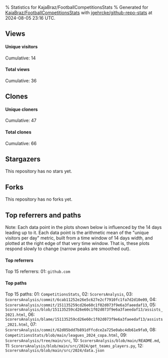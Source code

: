 % Statistics for KajaBraz/FootballCompetitionsStats
% Generated for [KajaBraz/FootballCompetitionsStats](https://github.com/KajaBraz/FootballCompetitionsStats) with [jgehrcke/github-repo-stats](https://github.com/jgehrcke/github-repo-stats) at 2024-08-05 23:16 UTC.


## Views

#### Unique visitors
<div id="chart_views_unique" class="full-width-chart"></div>

Cumulative: 14

#### Total views
<div id="chart_views_total" class="full-width-chart"></div>

Cumulative: 36

<div class="pagebreak-for-print"> </div>

## Clones

#### Unique cloners
<div id="chart_clones_unique" class="full-width-chart"></div>

Cumulative: 47

#### Total clones
<div id="chart_clones_total" class="full-width-chart"></div>

Cumulative: 66



<div class="pagebreak-for-print"> </div>



## Stargazers

This repository has no stars yet.



## Forks

This repository has no forks yet.



<div class="pagebreak-for-print"> </div>



## Top referrers and paths


Note: Each data point in the plots shown below is influenced by the 14 days
leading up to it. Each data point is the arithmetic mean of the "unique
visitors per day" metric, built from a time window of 14 days width, and
plotted at the right edge of that very time window. That is, these plots
respond slowly to change (narrow peaks are smoothed out).




#### Top referrers


<div id="chart_referrers_top_n_alltime" class="full-width-chart"></div>

Top 15 referrers: 01: `github.com`





#### Top paths


<div id="chart_paths_top_n_alltime" class="full-width-chart"></div>

Top 15 paths: 01: `CompetitionsStats`, 02: `ScorersAnalysis`, 03: `ScorersAnalysis/commit/6cab11252e26e5c627e2cf7910fc1fa7d2d10e09`, 04: `ScorersAnalysis/commit/151135259cd26e60c1f02d073f9e6a3faeedaf13`, 05: `ScorersAnalysis/blob/151135259cd26e60c1f02d073f9e6a3faeedaf13/assists_2021.html`, 06: `ScorersAnalysis/blame/151135259cd26e60c1f02d073f9e6a3faeedaf13/assists_2021.html`, 07: `ScorersAnalysis/commit/62d05bdd7b891dffcdce2a725e0abc4db61e9fa9`, 08: `CompetitionsStats/blob/main/leagues_2024_copa.html`, 09: `ScorersAnalysis/tree/main/src`, 10: `ScorersAnalysis/blob/main/README.md`, 11: `ScorersAnalysis/blob/main/src/2024/get_teams_players.py`, 12: `ScorersAnalysis/blob/main/src/2024/data.json`


<script type="text/javascript">
    vegaEmbed('#chart_views_unique', {"$schema": "https://vega.github.io/schema/vega-lite/v4.17.0.json", "config": {"arc": {"fill": "#1b1e23"}, "area": {"fill": "#1b1e23"}, "axisBottom": {"domainColor": "#a9b4c4", "gridColor": "#a9b4c4", "labelColor": "#1b1e23", "labelFont": "relative-mono-11-pitch-pro, Menlo, monospace", "tickColor": "#a9b4c4", "titleColor": "#1b1e23", "titleFont": "relative-mono-11-pitch-pro, Menlo, monospace"}, "axisLeft": {"domainColor": "#a9b4c4", "gridColor": "#a9b4c4", "labelColor": "#1b1e23", "labelFont": "relative-mono-11-pitch-pro, Menlo, monospace", "tickColor": "#a9b4c4", "titleColor": "#1b1e23", "titleFont": "relative-mono-11-pitch-pro, Menlo, monospace"}, "axisX": {"grid": false}, "axisY": {"grid": false, "labelBound": true}, "background": "#FFFFFF", "group": {"fill": "#FFFFFF"}, "header": {"fontWeight": 400, "labelFont": "relative-mono-11-pitch-pro, Menlo, monospace", "titleFont": "relative-mono-11-pitch-pro, Menlo, monospace"}, "legend": {"labelFont": "relative-mono-11-pitch-pro, Menlo, monospace", "symbolSize": 200, "symbolType": "circle", "titleFont": "relative-mono-11-pitch-pro, Menlo, monospace"}, "line": {"color": "#1b1e23", "stroke": "#1b1e23"}, "path": {"stroke": "#1b1e23"}, "point": {"color": "#1b1e23", "cursor": "pointer", "filled": true, "size": 20}, "range": {"category": ["#85a2f7", "#ea9755", "#7eb36a", "#f07071", "#bc85d9", "#e587b6", "#a9b4c4", "#d4c05e", "#64b9c4"]}, "style": {"bar": {"fill": "#1b1e23"}, "text": {"font": "relative-mono-11-pitch-pro, Menlo, monospace", "fontWeight": 400}}, "symbol": {"shape": "circle"}, "title": {"anchor": "start", "font": "relative-mono-11-pitch-pro, Menlo, monospace", "fontWeight": 400}, "trail": {"color": "#1b1e23", "stroke": "#1b1e23"}, "view": {"stroke": null}}, "data": {"name": "data-a78437b4cd215579857b608e10e50cf3"}, "datasets": {"data-a78437b4cd215579857b608e10e50cf3": [{"time": "2024-06-26T00:00:00+00:00", "views_total": 1, "views_unique": 1}, {"time": "2024-06-27T00:00:00+00:00", "views_total": 0, "views_unique": 0}, {"time": "2024-06-30T00:00:00+00:00", "views_total": 1, "views_unique": 1}, {"time": "2024-07-01T00:00:00+00:00", "views_total": 0, "views_unique": 0}, {"time": "2024-07-02T00:00:00+00:00", "views_total": 0, "views_unique": 0}, {"time": "2024-07-03T00:00:00+00:00", "views_total": 1, "views_unique": 1}, {"time": "2024-07-04T00:00:00+00:00", "views_total": 22, "views_unique": 2}, {"time": "2024-07-05T00:00:00+00:00", "views_total": 0, "views_unique": 0}, {"time": "2024-07-06T00:00:00+00:00", "views_total": 0, "views_unique": 0}, {"time": "2024-07-07T00:00:00+00:00", "views_total": 3, "views_unique": 2}, {"time": "2024-07-09T00:00:00+00:00", "views_total": 1, "views_unique": 1}, {"time": "2024-07-11T00:00:00+00:00", "views_total": 2, "views_unique": 1}, {"time": "2024-07-12T00:00:00+00:00", "views_total": 0, "views_unique": 0}, {"time": "2024-07-13T00:00:00+00:00", "views_total": 1, "views_unique": 1}, {"time": "2024-07-14T00:00:00+00:00", "views_total": 0, "views_unique": 0}, {"time": "2024-07-16T00:00:00+00:00", "views_total": 0, "views_unique": 0}, {"time": "2024-07-17T00:00:00+00:00", "views_total": 0, "views_unique": 0}, {"time": "2024-07-18T00:00:00+00:00", "views_total": 0, "views_unique": 0}, {"time": "2024-07-20T00:00:00+00:00", "views_total": 0, "views_unique": 0}, {"time": "2024-07-21T00:00:00+00:00", "views_total": 0, "views_unique": 0}, {"time": "2024-07-22T00:00:00+00:00", "views_total": 1, "views_unique": 1}, {"time": "2024-07-25T00:00:00+00:00", "views_total": 0, "views_unique": 0}, {"time": "2024-07-26T00:00:00+00:00", "views_total": 0, "views_unique": 0}, {"time": "2024-07-27T00:00:00+00:00", "views_total": 0, "views_unique": 0}, {"time": "2024-07-29T00:00:00+00:00", "views_total": 1, "views_unique": 1}, {"time": "2024-07-30T00:00:00+00:00", "views_total": 1, "views_unique": 1}, {"time": "2024-08-02T00:00:00+00:00", "views_total": 1, "views_unique": 1}, {"time": "2024-08-04T00:00:00+00:00", "views_total": 0, "views_unique": 0}, {"time": "2024-08-05T00:00:00+00:00", "views_total": 0, "views_unique": 0}]}, "encoding": {"tooltip": [{"field": "views_unique", "format": ".1f", "title": "views (u)", "type": "quantitative"}, {"field": "time", "format": "%B %e, %Y", "title": "date", "type": "temporal"}], "x": {"axis": {"labelAngle": 25}, "field": "time", "scale": {"domain": ["2024-06-26", "2024-08-05"]}, "timeUnit": "yearmonthdate", "title": "date", "type": "temporal"}, "y": {"axis": {}, "field": "views_unique", "scale": {"domain": [0, 2.2], "type": "linear", "zero": true}, "title": "unique views per day", "type": "quantitative"}}, "height": 200, "mark": {"point": true, "type": "line"}, "padding": 10, "width": "container"}, {"actions": false, "renderer": "svg"}).catch(console.error);
vegaEmbed('#chart_views_total', {"$schema": "https://vega.github.io/schema/vega-lite/v4.17.0.json", "config": {"arc": {"fill": "#1b1e23"}, "area": {"fill": "#1b1e23"}, "axisBottom": {"domainColor": "#a9b4c4", "gridColor": "#a9b4c4", "labelColor": "#1b1e23", "labelFont": "relative-mono-11-pitch-pro, Menlo, monospace", "tickColor": "#a9b4c4", "titleColor": "#1b1e23", "titleFont": "relative-mono-11-pitch-pro, Menlo, monospace"}, "axisLeft": {"domainColor": "#a9b4c4", "gridColor": "#a9b4c4", "labelColor": "#1b1e23", "labelFont": "relative-mono-11-pitch-pro, Menlo, monospace", "tickColor": "#a9b4c4", "titleColor": "#1b1e23", "titleFont": "relative-mono-11-pitch-pro, Menlo, monospace"}, "axisX": {"grid": false}, "axisY": {"grid": false, "labelBound": true}, "background": "#FFFFFF", "group": {"fill": "#FFFFFF"}, "header": {"fontWeight": 400, "labelFont": "relative-mono-11-pitch-pro, Menlo, monospace", "titleFont": "relative-mono-11-pitch-pro, Menlo, monospace"}, "legend": {"labelFont": "relative-mono-11-pitch-pro, Menlo, monospace", "symbolSize": 200, "symbolType": "circle", "titleFont": "relative-mono-11-pitch-pro, Menlo, monospace"}, "line": {"color": "#1b1e23", "stroke": "#1b1e23"}, "path": {"stroke": "#1b1e23"}, "point": {"color": "#1b1e23", "cursor": "pointer", "filled": true, "size": 20}, "range": {"category": ["#85a2f7", "#ea9755", "#7eb36a", "#f07071", "#bc85d9", "#e587b6", "#a9b4c4", "#d4c05e", "#64b9c4"]}, "style": {"bar": {"fill": "#1b1e23"}, "text": {"font": "relative-mono-11-pitch-pro, Menlo, monospace", "fontWeight": 400}}, "symbol": {"shape": "circle"}, "title": {"anchor": "start", "font": "relative-mono-11-pitch-pro, Menlo, monospace", "fontWeight": 400}, "trail": {"color": "#1b1e23", "stroke": "#1b1e23"}, "view": {"stroke": null}}, "data": {"name": "data-a78437b4cd215579857b608e10e50cf3"}, "datasets": {"data-a78437b4cd215579857b608e10e50cf3": [{"time": "2024-06-26T00:00:00+00:00", "views_total": 1, "views_unique": 1}, {"time": "2024-06-27T00:00:00+00:00", "views_total": 0, "views_unique": 0}, {"time": "2024-06-30T00:00:00+00:00", "views_total": 1, "views_unique": 1}, {"time": "2024-07-01T00:00:00+00:00", "views_total": 0, "views_unique": 0}, {"time": "2024-07-02T00:00:00+00:00", "views_total": 0, "views_unique": 0}, {"time": "2024-07-03T00:00:00+00:00", "views_total": 1, "views_unique": 1}, {"time": "2024-07-04T00:00:00+00:00", "views_total": 22, "views_unique": 2}, {"time": "2024-07-05T00:00:00+00:00", "views_total": 0, "views_unique": 0}, {"time": "2024-07-06T00:00:00+00:00", "views_total": 0, "views_unique": 0}, {"time": "2024-07-07T00:00:00+00:00", "views_total": 3, "views_unique": 2}, {"time": "2024-07-09T00:00:00+00:00", "views_total": 1, "views_unique": 1}, {"time": "2024-07-11T00:00:00+00:00", "views_total": 2, "views_unique": 1}, {"time": "2024-07-12T00:00:00+00:00", "views_total": 0, "views_unique": 0}, {"time": "2024-07-13T00:00:00+00:00", "views_total": 1, "views_unique": 1}, {"time": "2024-07-14T00:00:00+00:00", "views_total": 0, "views_unique": 0}, {"time": "2024-07-16T00:00:00+00:00", "views_total": 0, "views_unique": 0}, {"time": "2024-07-17T00:00:00+00:00", "views_total": 0, "views_unique": 0}, {"time": "2024-07-18T00:00:00+00:00", "views_total": 0, "views_unique": 0}, {"time": "2024-07-20T00:00:00+00:00", "views_total": 0, "views_unique": 0}, {"time": "2024-07-21T00:00:00+00:00", "views_total": 0, "views_unique": 0}, {"time": "2024-07-22T00:00:00+00:00", "views_total": 1, "views_unique": 1}, {"time": "2024-07-25T00:00:00+00:00", "views_total": 0, "views_unique": 0}, {"time": "2024-07-26T00:00:00+00:00", "views_total": 0, "views_unique": 0}, {"time": "2024-07-27T00:00:00+00:00", "views_total": 0, "views_unique": 0}, {"time": "2024-07-29T00:00:00+00:00", "views_total": 1, "views_unique": 1}, {"time": "2024-07-30T00:00:00+00:00", "views_total": 1, "views_unique": 1}, {"time": "2024-08-02T00:00:00+00:00", "views_total": 1, "views_unique": 1}, {"time": "2024-08-04T00:00:00+00:00", "views_total": 0, "views_unique": 0}, {"time": "2024-08-05T00:00:00+00:00", "views_total": 0, "views_unique": 0}]}, "encoding": {"tooltip": [{"field": "views_total", "format": ".1f", "title": "views (t)", "type": "quantitative"}, {"field": "time", "format": "%B %e, %Y", "title": "date", "type": "temporal"}], "x": {"axis": {"labelAngle": 25}, "field": "time", "scale": {"domain": ["2024-06-26", "2024-08-05"]}, "timeUnit": "yearmonthdate", "title": "date", "type": "temporal"}, "y": {"axis": {}, "field": "views_total", "scale": {"domain": [0, 24.200000000000003], "type": "linear", "zero": true}, "title": "total views per day", "type": "quantitative"}}, "height": 200, "mark": {"point": true, "type": "line"}, "padding": 10, "width": "container"}, {"actions": false, "renderer": "svg"}).catch(console.error);
vegaEmbed('#chart_clones_unique', {"$schema": "https://vega.github.io/schema/vega-lite/v4.17.0.json", "config": {"arc": {"fill": "#1b1e23"}, "area": {"fill": "#1b1e23"}, "axisBottom": {"domainColor": "#a9b4c4", "gridColor": "#a9b4c4", "labelColor": "#1b1e23", "labelFont": "relative-mono-11-pitch-pro, Menlo, monospace", "tickColor": "#a9b4c4", "titleColor": "#1b1e23", "titleFont": "relative-mono-11-pitch-pro, Menlo, monospace"}, "axisLeft": {"domainColor": "#a9b4c4", "gridColor": "#a9b4c4", "labelColor": "#1b1e23", "labelFont": "relative-mono-11-pitch-pro, Menlo, monospace", "tickColor": "#a9b4c4", "titleColor": "#1b1e23", "titleFont": "relative-mono-11-pitch-pro, Menlo, monospace"}, "axisX": {"grid": false}, "axisY": {"grid": false, "labelBound": true}, "background": "#FFFFFF", "group": {"fill": "#FFFFFF"}, "header": {"fontWeight": 400, "labelFont": "relative-mono-11-pitch-pro, Menlo, monospace", "titleFont": "relative-mono-11-pitch-pro, Menlo, monospace"}, "legend": {"labelFont": "relative-mono-11-pitch-pro, Menlo, monospace", "symbolSize": 200, "symbolType": "circle", "titleFont": "relative-mono-11-pitch-pro, Menlo, monospace"}, "line": {"color": "#1b1e23", "stroke": "#1b1e23"}, "path": {"stroke": "#1b1e23"}, "point": {"color": "#1b1e23", "cursor": "pointer", "filled": true, "size": 20}, "range": {"category": ["#85a2f7", "#ea9755", "#7eb36a", "#f07071", "#bc85d9", "#e587b6", "#a9b4c4", "#d4c05e", "#64b9c4"]}, "style": {"bar": {"fill": "#1b1e23"}, "text": {"font": "relative-mono-11-pitch-pro, Menlo, monospace", "fontWeight": 400}}, "symbol": {"shape": "circle"}, "title": {"anchor": "start", "font": "relative-mono-11-pitch-pro, Menlo, monospace", "fontWeight": 400}, "trail": {"color": "#1b1e23", "stroke": "#1b1e23"}, "view": {"stroke": null}}, "data": {"name": "data-987013ade237a781a524000139faba0b"}, "datasets": {"data-987013ade237a781a524000139faba0b": [{"clones_total": 1, "clones_unique": 1, "time": "2024-06-26T00:00:00+00:00"}, {"clones_total": 2, "clones_unique": 2, "time": "2024-06-27T00:00:00+00:00"}, {"clones_total": 7, "clones_unique": 6, "time": "2024-06-30T00:00:00+00:00"}, {"clones_total": 1, "clones_unique": 1, "time": "2024-07-01T00:00:00+00:00"}, {"clones_total": 6, "clones_unique": 2, "time": "2024-07-02T00:00:00+00:00"}, {"clones_total": 0, "clones_unique": 0, "time": "2024-07-03T00:00:00+00:00"}, {"clones_total": 1, "clones_unique": 1, "time": "2024-07-04T00:00:00+00:00"}, {"clones_total": 2, "clones_unique": 2, "time": "2024-07-05T00:00:00+00:00"}, {"clones_total": 1, "clones_unique": 1, "time": "2024-07-06T00:00:00+00:00"}, {"clones_total": 2, "clones_unique": 2, "time": "2024-07-07T00:00:00+00:00"}, {"clones_total": 3, "clones_unique": 2, "time": "2024-07-09T00:00:00+00:00"}, {"clones_total": 2, "clones_unique": 1, "time": "2024-07-11T00:00:00+00:00"}, {"clones_total": 2, "clones_unique": 1, "time": "2024-07-12T00:00:00+00:00"}, {"clones_total": 0, "clones_unique": 0, "time": "2024-07-13T00:00:00+00:00"}, {"clones_total": 6, "clones_unique": 5, "time": "2024-07-14T00:00:00+00:00"}, {"clones_total": 1, "clones_unique": 1, "time": "2024-07-16T00:00:00+00:00"}, {"clones_total": 5, "clones_unique": 2, "time": "2024-07-17T00:00:00+00:00"}, {"clones_total": 2, "clones_unique": 1, "time": "2024-07-18T00:00:00+00:00"}, {"clones_total": 3, "clones_unique": 2, "time": "2024-07-20T00:00:00+00:00"}, {"clones_total": 2, "clones_unique": 2, "time": "2024-07-21T00:00:00+00:00"}, {"clones_total": 2, "clones_unique": 2, "time": "2024-07-22T00:00:00+00:00"}, {"clones_total": 1, "clones_unique": 1, "time": "2024-07-25T00:00:00+00:00"}, {"clones_total": 3, "clones_unique": 2, "time": "2024-07-26T00:00:00+00:00"}, {"clones_total": 2, "clones_unique": 2, "time": "2024-07-27T00:00:00+00:00"}, {"clones_total": 0, "clones_unique": 0, "time": "2024-07-29T00:00:00+00:00"}, {"clones_total": 3, "clones_unique": 1, "time": "2024-07-30T00:00:00+00:00"}, {"clones_total": 2, "clones_unique": 2, "time": "2024-08-02T00:00:00+00:00"}, {"clones_total": 3, "clones_unique": 1, "time": "2024-08-04T00:00:00+00:00"}, {"clones_total": 1, "clones_unique": 1, "time": "2024-08-05T00:00:00+00:00"}]}, "encoding": {"tooltip": [{"field": "clones_unique", "format": ".1f", "title": "clones (u)", "type": "quantitative"}, {"field": "time", "format": "%B %e, %Y", "title": "date", "type": "temporal"}], "x": {"axis": {"labelAngle": 25}, "field": "time", "scale": {"domain": ["2024-06-26", "2024-08-05"]}, "timeUnit": "yearmonthdate", "title": "date", "type": "temporal"}, "y": {"axis": {}, "field": "clones_unique", "scale": {"domain": [0, 6.6000000000000005], "type": "linear", "zero": true}, "title": "unique clones per day", "type": "quantitative"}}, "height": 200, "mark": {"point": true, "type": "line"}, "padding": 10, "width": "container"}, {"actions": false, "renderer": "svg"}).catch(console.error);
vegaEmbed('#chart_clones_total', {"$schema": "https://vega.github.io/schema/vega-lite/v4.17.0.json", "config": {"arc": {"fill": "#1b1e23"}, "area": {"fill": "#1b1e23"}, "axisBottom": {"domainColor": "#a9b4c4", "gridColor": "#a9b4c4", "labelColor": "#1b1e23", "labelFont": "relative-mono-11-pitch-pro, Menlo, monospace", "tickColor": "#a9b4c4", "titleColor": "#1b1e23", "titleFont": "relative-mono-11-pitch-pro, Menlo, monospace"}, "axisLeft": {"domainColor": "#a9b4c4", "gridColor": "#a9b4c4", "labelColor": "#1b1e23", "labelFont": "relative-mono-11-pitch-pro, Menlo, monospace", "tickColor": "#a9b4c4", "titleColor": "#1b1e23", "titleFont": "relative-mono-11-pitch-pro, Menlo, monospace"}, "axisX": {"grid": false}, "axisY": {"grid": false, "labelBound": true}, "background": "#FFFFFF", "group": {"fill": "#FFFFFF"}, "header": {"fontWeight": 400, "labelFont": "relative-mono-11-pitch-pro, Menlo, monospace", "titleFont": "relative-mono-11-pitch-pro, Menlo, monospace"}, "legend": {"labelFont": "relative-mono-11-pitch-pro, Menlo, monospace", "symbolSize": 200, "symbolType": "circle", "titleFont": "relative-mono-11-pitch-pro, Menlo, monospace"}, "line": {"color": "#1b1e23", "stroke": "#1b1e23"}, "path": {"stroke": "#1b1e23"}, "point": {"color": "#1b1e23", "cursor": "pointer", "filled": true, "size": 20}, "range": {"category": ["#85a2f7", "#ea9755", "#7eb36a", "#f07071", "#bc85d9", "#e587b6", "#a9b4c4", "#d4c05e", "#64b9c4"]}, "style": {"bar": {"fill": "#1b1e23"}, "text": {"font": "relative-mono-11-pitch-pro, Menlo, monospace", "fontWeight": 400}}, "symbol": {"shape": "circle"}, "title": {"anchor": "start", "font": "relative-mono-11-pitch-pro, Menlo, monospace", "fontWeight": 400}, "trail": {"color": "#1b1e23", "stroke": "#1b1e23"}, "view": {"stroke": null}}, "data": {"name": "data-987013ade237a781a524000139faba0b"}, "datasets": {"data-987013ade237a781a524000139faba0b": [{"clones_total": 1, "clones_unique": 1, "time": "2024-06-26T00:00:00+00:00"}, {"clones_total": 2, "clones_unique": 2, "time": "2024-06-27T00:00:00+00:00"}, {"clones_total": 7, "clones_unique": 6, "time": "2024-06-30T00:00:00+00:00"}, {"clones_total": 1, "clones_unique": 1, "time": "2024-07-01T00:00:00+00:00"}, {"clones_total": 6, "clones_unique": 2, "time": "2024-07-02T00:00:00+00:00"}, {"clones_total": 0, "clones_unique": 0, "time": "2024-07-03T00:00:00+00:00"}, {"clones_total": 1, "clones_unique": 1, "time": "2024-07-04T00:00:00+00:00"}, {"clones_total": 2, "clones_unique": 2, "time": "2024-07-05T00:00:00+00:00"}, {"clones_total": 1, "clones_unique": 1, "time": "2024-07-06T00:00:00+00:00"}, {"clones_total": 2, "clones_unique": 2, "time": "2024-07-07T00:00:00+00:00"}, {"clones_total": 3, "clones_unique": 2, "time": "2024-07-09T00:00:00+00:00"}, {"clones_total": 2, "clones_unique": 1, "time": "2024-07-11T00:00:00+00:00"}, {"clones_total": 2, "clones_unique": 1, "time": "2024-07-12T00:00:00+00:00"}, {"clones_total": 0, "clones_unique": 0, "time": "2024-07-13T00:00:00+00:00"}, {"clones_total": 6, "clones_unique": 5, "time": "2024-07-14T00:00:00+00:00"}, {"clones_total": 1, "clones_unique": 1, "time": "2024-07-16T00:00:00+00:00"}, {"clones_total": 5, "clones_unique": 2, "time": "2024-07-17T00:00:00+00:00"}, {"clones_total": 2, "clones_unique": 1, "time": "2024-07-18T00:00:00+00:00"}, {"clones_total": 3, "clones_unique": 2, "time": "2024-07-20T00:00:00+00:00"}, {"clones_total": 2, "clones_unique": 2, "time": "2024-07-21T00:00:00+00:00"}, {"clones_total": 2, "clones_unique": 2, "time": "2024-07-22T00:00:00+00:00"}, {"clones_total": 1, "clones_unique": 1, "time": "2024-07-25T00:00:00+00:00"}, {"clones_total": 3, "clones_unique": 2, "time": "2024-07-26T00:00:00+00:00"}, {"clones_total": 2, "clones_unique": 2, "time": "2024-07-27T00:00:00+00:00"}, {"clones_total": 0, "clones_unique": 0, "time": "2024-07-29T00:00:00+00:00"}, {"clones_total": 3, "clones_unique": 1, "time": "2024-07-30T00:00:00+00:00"}, {"clones_total": 2, "clones_unique": 2, "time": "2024-08-02T00:00:00+00:00"}, {"clones_total": 3, "clones_unique": 1, "time": "2024-08-04T00:00:00+00:00"}, {"clones_total": 1, "clones_unique": 1, "time": "2024-08-05T00:00:00+00:00"}]}, "encoding": {"tooltip": [{"field": "clones_total", "format": ".1f", "title": "clones (t)", "type": "quantitative"}, {"field": "time", "format": "%B %e, %Y", "title": "date", "type": "temporal"}], "x": {"axis": {"labelAngle": 25}, "field": "time", "scale": {"domain": ["2024-06-26", "2024-08-05"]}, "timeUnit": "yearmonthdate", "title": "date", "type": "temporal"}, "y": {"axis": {}, "field": "clones_total", "scale": {"domain": [0, 7.700000000000001], "type": "linear", "zero": true}, "title": "total clones per day", "type": "quantitative"}}, "height": 200, "mark": {"point": true, "type": "line"}, "padding": 10, "width": "container"}, {"actions": false, "renderer": "svg"}).catch(console.error);
vegaEmbed('#chart_referrers_top_n_alltime', {"$schema": "https://vega.github.io/schema/vega-lite/v4.17.0.json", "config": {"arc": {"fill": "#1b1e23"}, "area": {"fill": "#1b1e23"}, "axisBottom": {"domainColor": "#a9b4c4", "gridColor": "#a9b4c4", "labelColor": "#1b1e23", "labelFont": "relative-mono-11-pitch-pro, Menlo, monospace", "tickColor": "#a9b4c4", "titleColor": "#1b1e23", "titleFont": "relative-mono-11-pitch-pro, Menlo, monospace"}, "axisLeft": {"domainColor": "#a9b4c4", "gridColor": "#a9b4c4", "labelColor": "#1b1e23", "labelFont": "relative-mono-11-pitch-pro, Menlo, monospace", "tickColor": "#a9b4c4", "titleColor": "#1b1e23", "titleFont": "relative-mono-11-pitch-pro, Menlo, monospace"}, "axisX": {"grid": false}, "axisY": {"grid": false}, "background": "#FFFFFF", "group": {"fill": "#FFFFFF"}, "header": {"fontWeight": 400, "labelFont": "relative-mono-11-pitch-pro, Menlo, monospace", "titleFont": "relative-mono-11-pitch-pro, Menlo, monospace"}, "legend": {"labelFont": "relative-mono-11-pitch-pro, Menlo, monospace", "symbolSize": 200, "symbolType": "circle", "titleFont": "relative-mono-11-pitch-pro, Menlo, monospace"}, "line": {"color": "#1b1e23", "stroke": "#1b1e23"}, "path": {"stroke": "#1b1e23"}, "point": {"color": "#1b1e23", "cursor": "pointer", "filled": true, "size": 30}, "range": {"category": ["#85a2f7", "#ea9755", "#7eb36a", "#f07071", "#bc85d9", "#e587b6", "#a9b4c4", "#d4c05e", "#64b9c4"]}, "style": {"bar": {"fill": "#1b1e23"}, "text": {"font": "relative-mono-11-pitch-pro, Menlo, monospace", "fontWeight": 400}}, "symbol": {"shape": "circle"}, "title": {"anchor": "start", "font": "relative-mono-11-pitch-pro, Menlo, monospace", "fontWeight": 400}, "trail": {"color": "#1b1e23", "stroke": "#1b1e23"}, "view": {"stroke": null}}, "data": {"name": "data-c78614dc2b7a721324d1a14a1a687b63"}, "datasets": {"data-c78614dc2b7a721324d1a14a1a687b63": [{"referrer": "github.com", "time": "2024-07-07T00:00:00+00:00", "views_unique": 5, "views_unique_norm": 0.35714285714285715}, {"referrer": "github.com", "time": "2024-07-08T00:00:00+00:00", "views_unique": 5, "views_unique_norm": 0.35714285714285715}, {"referrer": "github.com", "time": "2024-07-09T00:00:00+00:00", "views_unique": 5, "views_unique_norm": 0.35714285714285715}, {"referrer": "github.com", "time": "2024-07-10T00:00:00+00:00", "views_unique": 5, "views_unique_norm": 0.35714285714285715}, {"referrer": "github.com", "time": "2024-07-11T00:00:00+00:00", "views_unique": 5, "views_unique_norm": 0.35714285714285715}, {"referrer": "github.com", "time": "2024-07-12T00:00:00+00:00", "views_unique": 6, "views_unique_norm": 0.42857142857142855}, {"referrer": "github.com", "time": "2024-07-13T00:00:00+00:00", "views_unique": 6, "views_unique_norm": 0.42857142857142855}, {"referrer": "github.com", "time": "2024-07-14T00:00:00+00:00", "views_unique": 6, "views_unique_norm": 0.42857142857142855}, {"referrer": "github.com", "time": "2024-07-15T00:00:00+00:00", "views_unique": 6, "views_unique_norm": 0.42857142857142855}, {"referrer": "github.com", "time": "2024-07-16T00:00:00+00:00", "views_unique": 6, "views_unique_norm": 0.42857142857142855}, {"referrer": "github.com", "time": "2024-07-17T00:00:00+00:00", "views_unique": 5, "views_unique_norm": 0.35714285714285715}, {"referrer": "github.com", "time": "2024-07-18T00:00:00+00:00", "views_unique": 3, "views_unique_norm": 0.21428571428571427}, {"referrer": "github.com", "time": "2024-07-19T00:00:00+00:00", "views_unique": 3, "views_unique_norm": 0.21428571428571427}, {"referrer": "github.com", "time": "2024-07-20T00:00:00+00:00", "views_unique": 3, "views_unique_norm": 0.21428571428571427}, {"referrer": "github.com", "time": "2024-07-21T00:00:00+00:00", "views_unique": 3, "views_unique_norm": 0.21428571428571427}, {"referrer": "github.com", "time": "2024-07-22T00:00:00+00:00", "views_unique": 3, "views_unique_norm": 0.21428571428571427}, {"referrer": "github.com", "time": "2024-07-23T00:00:00+00:00", "views_unique": 3, "views_unique_norm": 0.21428571428571427}, {"referrer": "github.com", "time": "2024-07-24T00:00:00+00:00", "views_unique": 3, "views_unique_norm": 0.21428571428571427}, {"referrer": "github.com", "time": "2024-07-25T00:00:00+00:00", "views_unique": 2, "views_unique_norm": 0.14285714285714285}, {"referrer": "github.com", "time": "2024-07-26T00:00:00+00:00", "views_unique": 2, "views_unique_norm": 0.14285714285714285}, {"referrer": "github.com", "time": "2024-07-27T00:00:00+00:00", "views_unique": 1, "views_unique_norm": 0.07142857142857142}, {"referrer": "github.com", "time": "2024-07-28T00:00:00+00:00", "views_unique": 1, "views_unique_norm": 0.07142857142857142}, {"referrer": "github.com", "time": "2024-07-29T00:00:00+00:00", "views_unique": 1, "views_unique_norm": 0.07142857142857142}, {"referrer": "github.com", "time": "2024-07-30T00:00:00+00:00", "views_unique": 1, "views_unique_norm": 0.07142857142857142}, {"referrer": "github.com", "time": "2024-07-31T00:00:00+00:00", "views_unique": 2, "views_unique_norm": 0.14285714285714285}, {"referrer": "github.com", "time": "2024-08-01T00:00:00+00:00", "views_unique": 2, "views_unique_norm": 0.14285714285714285}, {"referrer": "github.com", "time": "2024-08-02T00:00:00+00:00", "views_unique": 2, "views_unique_norm": 0.14285714285714285}, {"referrer": "github.com", "time": "2024-08-03T00:00:00+00:00", "views_unique": 3, "views_unique_norm": 0.21428571428571427}, {"referrer": "github.com", "time": "2024-08-04T00:00:00+00:00", "views_unique": 3, "views_unique_norm": 0.21428571428571427}, {"referrer": "github.com", "time": "2024-08-05T00:00:00+00:00", "views_unique": 2, "views_unique_norm": 0.14285714285714285}]}, "encoding": {"color": {"field": "referrer", "legend": {"direction": "vertical", "orient": "top", "title": "Legend:"}, "sort": {"field": "order"}, "type": "nominal"}, "tooltip": [{"field": "referrer", "type": "nominal"}, {"field": "views_unique_norm", "format": ".2f", "title": "views (14d mean)", "type": "quantitative"}, {"field": "time", "format": "%B %e, %Y", "title": "date", "type": "temporal"}], "x": {"axis": {"labelAngle": 25}, "field": "time", "scale": {"domain": ["2024-06-26", "2024-08-05"]}, "timeUnit": "yearmonthdate", "title": "date", "type": "temporal"}, "y": {"field": "views_unique_norm", "scale": {"domain": [0, 0.4714285714285714], "type": "linear", "zero": true}, "title": "unique visitors per day (mean from last 14 days)", "type": "quantitative"}}, "height": 300, "mark": {"point": true, "type": "line"}, "padding": 10, "width": "container"}, {"actions": false, "renderer": "svg"}).catch(console.error);
vegaEmbed('#chart_paths_top_n_alltime', {"$schema": "https://vega.github.io/schema/vega-lite/v4.17.0.json", "config": {"arc": {"fill": "#1b1e23"}, "area": {"fill": "#1b1e23"}, "axisBottom": {"domainColor": "#a9b4c4", "gridColor": "#a9b4c4", "labelColor": "#1b1e23", "labelFont": "relative-mono-11-pitch-pro, Menlo, monospace", "tickColor": "#a9b4c4", "titleColor": "#1b1e23", "titleFont": "relative-mono-11-pitch-pro, Menlo, monospace"}, "axisLeft": {"domainColor": "#a9b4c4", "gridColor": "#a9b4c4", "labelColor": "#1b1e23", "labelFont": "relative-mono-11-pitch-pro, Menlo, monospace", "tickColor": "#a9b4c4", "titleColor": "#1b1e23", "titleFont": "relative-mono-11-pitch-pro, Menlo, monospace"}, "axisX": {"grid": false}, "axisY": {"grid": false}, "background": "#FFFFFF", "group": {"fill": "#FFFFFF"}, "header": {"fontWeight": 400, "labelFont": "relative-mono-11-pitch-pro, Menlo, monospace", "titleFont": "relative-mono-11-pitch-pro, Menlo, monospace"}, "legend": {"labelFont": "relative-mono-11-pitch-pro, Menlo, monospace", "symbolSize": 200, "symbolType": "circle", "titleFont": "relative-mono-11-pitch-pro, Menlo, monospace"}, "line": {"color": "#1b1e23", "stroke": "#1b1e23"}, "path": {"stroke": "#1b1e23"}, "point": {"color": "#1b1e23", "cursor": "pointer", "filled": true, "size": 30}, "range": {"category": ["#85a2f7", "#ea9755", "#7eb36a", "#f07071", "#bc85d9", "#e587b6", "#a9b4c4", "#d4c05e", "#64b9c4"]}, "style": {"bar": {"fill": "#1b1e23"}, "text": {"font": "relative-mono-11-pitch-pro, Menlo, monospace", "fontWeight": 400}}, "symbol": {"shape": "circle"}, "title": {"anchor": "start", "font": "relative-mono-11-pitch-pro, Menlo, monospace", "fontWeight": 400}, "trail": {"color": "#1b1e23", "stroke": "#1b1e23"}, "view": {"stroke": null}}, "data": {"name": "data-71fe0d8c0b0a01cf7ac4b78698bf1918"}, "datasets": {"data-71fe0d8c0b0a01cf7ac4b78698bf1918": [{"path": "CompetitionsStats", "time": "2024-07-07T00:00:00+00:00", "views_unique": null, "views_unique_norm": null}, {"path": "CompetitionsStats", "time": "2024-07-08T00:00:00+00:00", "views_unique": 1.0, "views_unique_norm": 0.07142857142857142}, {"path": "CompetitionsStats", "time": "2024-07-09T00:00:00+00:00", "views_unique": 1.0, "views_unique_norm": 0.07142857142857142}, {"path": "CompetitionsStats", "time": "2024-07-10T00:00:00+00:00", "views_unique": 2.0, "views_unique_norm": 0.14285714285714285}, {"path": "CompetitionsStats", "time": "2024-07-11T00:00:00+00:00", "views_unique": 2.0, "views_unique_norm": 0.14285714285714285}, {"path": "CompetitionsStats", "time": "2024-07-12T00:00:00+00:00", "views_unique": 3.0, "views_unique_norm": 0.21428571428571427}, {"path": "CompetitionsStats", "time": "2024-07-13T00:00:00+00:00", "views_unique": 3.0, "views_unique_norm": 0.21428571428571427}, {"path": "CompetitionsStats", "time": "2024-07-14T00:00:00+00:00", "views_unique": 4.0, "views_unique_norm": 0.2857142857142857}, {"path": "CompetitionsStats", "time": "2024-07-15T00:00:00+00:00", "views_unique": 4.0, "views_unique_norm": 0.2857142857142857}, {"path": "CompetitionsStats", "time": "2024-07-16T00:00:00+00:00", "views_unique": 4.0, "views_unique_norm": 0.2857142857142857}, {"path": "CompetitionsStats", "time": "2024-07-17T00:00:00+00:00", "views_unique": 4.0, "views_unique_norm": 0.2857142857142857}, {"path": "CompetitionsStats", "time": "2024-07-18T00:00:00+00:00", "views_unique": 4.0, "views_unique_norm": 0.2857142857142857}, {"path": "CompetitionsStats", "time": "2024-07-19T00:00:00+00:00", "views_unique": 4.0, "views_unique_norm": 0.2857142857142857}, {"path": "CompetitionsStats", "time": "2024-07-20T00:00:00+00:00", "views_unique": 4.0, "views_unique_norm": 0.2857142857142857}, {"path": "CompetitionsStats", "time": "2024-07-21T00:00:00+00:00", "views_unique": 3.0, "views_unique_norm": 0.21428571428571427}, {"path": "CompetitionsStats", "time": "2024-07-22T00:00:00+00:00", "views_unique": 3.0, "views_unique_norm": 0.21428571428571427}, {"path": "CompetitionsStats", "time": "2024-07-23T00:00:00+00:00", "views_unique": 3.0, "views_unique_norm": 0.21428571428571427}, {"path": "CompetitionsStats", "time": "2024-07-24T00:00:00+00:00", "views_unique": 3.0, "views_unique_norm": 0.21428571428571427}, {"path": "CompetitionsStats", "time": "2024-07-25T00:00:00+00:00", "views_unique": 2.0, "views_unique_norm": 0.14285714285714285}, {"path": "CompetitionsStats", "time": "2024-07-26T00:00:00+00:00", "views_unique": 2.0, "views_unique_norm": 0.14285714285714285}, {"path": "CompetitionsStats", "time": "2024-07-27T00:00:00+00:00", "views_unique": 1.0, "views_unique_norm": 0.07142857142857142}, {"path": "CompetitionsStats", "time": "2024-07-28T00:00:00+00:00", "views_unique": 1.0, "views_unique_norm": 0.07142857142857142}, {"path": "CompetitionsStats", "time": "2024-07-29T00:00:00+00:00", "views_unique": 1.0, "views_unique_norm": 0.07142857142857142}, {"path": "CompetitionsStats", "time": "2024-07-30T00:00:00+00:00", "views_unique": 2.0, "views_unique_norm": 0.14285714285714285}, {"path": "CompetitionsStats", "time": "2024-07-31T00:00:00+00:00", "views_unique": 3.0, "views_unique_norm": 0.21428571428571427}, {"path": "CompetitionsStats", "time": "2024-08-01T00:00:00+00:00", "views_unique": 3.0, "views_unique_norm": 0.21428571428571427}, {"path": "CompetitionsStats", "time": "2024-08-02T00:00:00+00:00", "views_unique": 3.0, "views_unique_norm": 0.21428571428571427}, {"path": "CompetitionsStats", "time": "2024-08-03T00:00:00+00:00", "views_unique": 4.0, "views_unique_norm": 0.2857142857142857}, {"path": "CompetitionsStats", "time": "2024-08-04T00:00:00+00:00", "views_unique": 4.0, "views_unique_norm": 0.2857142857142857}, {"path": "CompetitionsStats", "time": "2024-08-05T00:00:00+00:00", "views_unique": 3.0, "views_unique_norm": 0.21428571428571427}, {"path": "ScorersAnalysis", "time": "2024-07-07T00:00:00+00:00", "views_unique": 4.0, "views_unique_norm": 0.2857142857142857}, {"path": "ScorersAnalysis", "time": "2024-07-08T00:00:00+00:00", "views_unique": 4.0, "views_unique_norm": 0.2857142857142857}, {"path": "ScorersAnalysis", "time": "2024-07-09T00:00:00+00:00", "views_unique": 4.0, "views_unique_norm": 0.2857142857142857}, {"path": "ScorersAnalysis", "time": "2024-07-10T00:00:00+00:00", "views_unique": 3.0, "views_unique_norm": 0.21428571428571427}, {"path": "ScorersAnalysis", "time": "2024-07-11T00:00:00+00:00", "views_unique": 3.0, "views_unique_norm": 0.21428571428571427}, {"path": "ScorersAnalysis", "time": "2024-07-12T00:00:00+00:00", "views_unique": 3.0, "views_unique_norm": 0.21428571428571427}, {"path": "ScorersAnalysis", "time": "2024-07-13T00:00:00+00:00", "views_unique": 3.0, "views_unique_norm": 0.21428571428571427}, {"path": "ScorersAnalysis", "time": "2024-07-14T00:00:00+00:00", "views_unique": 2.0, "views_unique_norm": 0.14285714285714285}, {"path": "ScorersAnalysis", "time": "2024-07-15T00:00:00+00:00", "views_unique": 2.0, "views_unique_norm": 0.14285714285714285}, {"path": "ScorersAnalysis", "time": "2024-07-16T00:00:00+00:00", "views_unique": 2.0, "views_unique_norm": 0.14285714285714285}, {"path": "ScorersAnalysis", "time": "2024-07-17T00:00:00+00:00", "views_unique": 1.0, "views_unique_norm": 0.07142857142857142}, {"path": "ScorersAnalysis", "time": "2024-07-18T00:00:00+00:00", "views_unique": null, "views_unique_norm": null}, {"path": "ScorersAnalysis", "time": "2024-07-19T00:00:00+00:00", "views_unique": null, "views_unique_norm": null}, {"path": "ScorersAnalysis", "time": "2024-07-20T00:00:00+00:00", "views_unique": null, "views_unique_norm": null}, {"path": "ScorersAnalysis", "time": "2024-07-21T00:00:00+00:00", "views_unique": null, "views_unique_norm": null}, {"path": "ScorersAnalysis", "time": "2024-07-22T00:00:00+00:00", "views_unique": null, "views_unique_norm": null}, {"path": "ScorersAnalysis", "time": "2024-07-23T00:00:00+00:00", "views_unique": null, "views_unique_norm": null}, {"path": "ScorersAnalysis", "time": "2024-07-24T00:00:00+00:00", "views_unique": null, "views_unique_norm": null}, {"path": "ScorersAnalysis", "time": "2024-07-25T00:00:00+00:00", "views_unique": null, "views_unique_norm": null}, {"path": "ScorersAnalysis", "time": "2024-07-26T00:00:00+00:00", "views_unique": null, "views_unique_norm": null}, {"path": "ScorersAnalysis", "time": "2024-07-27T00:00:00+00:00", "views_unique": null, "views_unique_norm": null}, {"path": "ScorersAnalysis", "time": "2024-07-28T00:00:00+00:00", "views_unique": null, "views_unique_norm": null}, {"path": "ScorersAnalysis", "time": "2024-07-29T00:00:00+00:00", "views_unique": null, "views_unique_norm": null}, {"path": "ScorersAnalysis", "time": "2024-07-30T00:00:00+00:00", "views_unique": null, "views_unique_norm": null}, {"path": "ScorersAnalysis", "time": "2024-07-31T00:00:00+00:00", "views_unique": null, "views_unique_norm": null}, {"path": "ScorersAnalysis", "time": "2024-08-01T00:00:00+00:00", "views_unique": null, "views_unique_norm": null}, {"path": "ScorersAnalysis", "time": "2024-08-02T00:00:00+00:00", "views_unique": null, "views_unique_norm": null}, {"path": "ScorersAnalysis", "time": "2024-08-03T00:00:00+00:00", "views_unique": null, "views_unique_norm": null}, {"path": "ScorersAnalysis", "time": "2024-08-04T00:00:00+00:00", "views_unique": null, "views_unique_norm": null}, {"path": "ScorersAnalysis", "time": "2024-08-05T00:00:00+00:00", "views_unique": null, "views_unique_norm": null}, {"path": "ScorersAnalysis/commit/6cab11252e26e5c627e2cf7910fc1fa7d2d10e09", "time": "2024-07-07T00:00:00+00:00", "views_unique": 1.0, "views_unique_norm": 0.07142857142857142}, {"path": "ScorersAnalysis/commit/6cab11252e26e5c627e2cf7910fc1fa7d2d10e09", "time": "2024-07-08T00:00:00+00:00", "views_unique": null, "views_unique_norm": null}, {"path": "ScorersAnalysis/commit/6cab11252e26e5c627e2cf7910fc1fa7d2d10e09", "time": "2024-07-09T00:00:00+00:00", "views_unique": null, "views_unique_norm": null}, {"path": "ScorersAnalysis/commit/6cab11252e26e5c627e2cf7910fc1fa7d2d10e09", "time": "2024-07-10T00:00:00+00:00", "views_unique": null, "views_unique_norm": null}, {"path": "ScorersAnalysis/commit/6cab11252e26e5c627e2cf7910fc1fa7d2d10e09", "time": "2024-07-11T00:00:00+00:00", "views_unique": null, "views_unique_norm": null}, {"path": "ScorersAnalysis/commit/6cab11252e26e5c627e2cf7910fc1fa7d2d10e09", "time": "2024-07-12T00:00:00+00:00", "views_unique": null, "views_unique_norm": null}, {"path": "ScorersAnalysis/commit/6cab11252e26e5c627e2cf7910fc1fa7d2d10e09", "time": "2024-07-13T00:00:00+00:00", "views_unique": null, "views_unique_norm": null}, {"path": "ScorersAnalysis/commit/6cab11252e26e5c627e2cf7910fc1fa7d2d10e09", "time": "2024-07-14T00:00:00+00:00", "views_unique": null, "views_unique_norm": null}, {"path": "ScorersAnalysis/commit/6cab11252e26e5c627e2cf7910fc1fa7d2d10e09", "time": "2024-07-15T00:00:00+00:00", "views_unique": null, "views_unique_norm": null}, {"path": "ScorersAnalysis/commit/6cab11252e26e5c627e2cf7910fc1fa7d2d10e09", "time": "2024-07-16T00:00:00+00:00", "views_unique": null, "views_unique_norm": null}, {"path": "ScorersAnalysis/commit/6cab11252e26e5c627e2cf7910fc1fa7d2d10e09", "time": "2024-07-17T00:00:00+00:00", "views_unique": null, "views_unique_norm": null}, {"path": "ScorersAnalysis/commit/6cab11252e26e5c627e2cf7910fc1fa7d2d10e09", "time": "2024-07-18T00:00:00+00:00", "views_unique": null, "views_unique_norm": null}, {"path": "ScorersAnalysis/commit/6cab11252e26e5c627e2cf7910fc1fa7d2d10e09", "time": "2024-07-19T00:00:00+00:00", "views_unique": null, "views_unique_norm": null}, {"path": "ScorersAnalysis/commit/6cab11252e26e5c627e2cf7910fc1fa7d2d10e09", "time": "2024-07-20T00:00:00+00:00", "views_unique": null, "views_unique_norm": null}, {"path": "ScorersAnalysis/commit/6cab11252e26e5c627e2cf7910fc1fa7d2d10e09", "time": "2024-07-21T00:00:00+00:00", "views_unique": null, "views_unique_norm": null}, {"path": "ScorersAnalysis/commit/6cab11252e26e5c627e2cf7910fc1fa7d2d10e09", "time": "2024-07-22T00:00:00+00:00", "views_unique": null, "views_unique_norm": null}, {"path": "ScorersAnalysis/commit/6cab11252e26e5c627e2cf7910fc1fa7d2d10e09", "time": "2024-07-23T00:00:00+00:00", "views_unique": null, "views_unique_norm": null}, {"path": "ScorersAnalysis/commit/6cab11252e26e5c627e2cf7910fc1fa7d2d10e09", "time": "2024-07-24T00:00:00+00:00", "views_unique": null, "views_unique_norm": null}, {"path": "ScorersAnalysis/commit/6cab11252e26e5c627e2cf7910fc1fa7d2d10e09", "time": "2024-07-25T00:00:00+00:00", "views_unique": null, "views_unique_norm": null}, {"path": "ScorersAnalysis/commit/6cab11252e26e5c627e2cf7910fc1fa7d2d10e09", "time": "2024-07-26T00:00:00+00:00", "views_unique": null, "views_unique_norm": null}, {"path": "ScorersAnalysis/commit/6cab11252e26e5c627e2cf7910fc1fa7d2d10e09", "time": "2024-07-27T00:00:00+00:00", "views_unique": null, "views_unique_norm": null}, {"path": "ScorersAnalysis/commit/6cab11252e26e5c627e2cf7910fc1fa7d2d10e09", "time": "2024-07-28T00:00:00+00:00", "views_unique": null, "views_unique_norm": null}, {"path": "ScorersAnalysis/commit/6cab11252e26e5c627e2cf7910fc1fa7d2d10e09", "time": "2024-07-29T00:00:00+00:00", "views_unique": null, "views_unique_norm": null}, {"path": "ScorersAnalysis/commit/6cab11252e26e5c627e2cf7910fc1fa7d2d10e09", "time": "2024-07-30T00:00:00+00:00", "views_unique": null, "views_unique_norm": null}, {"path": "ScorersAnalysis/commit/6cab11252e26e5c627e2cf7910fc1fa7d2d10e09", "time": "2024-07-31T00:00:00+00:00", "views_unique": null, "views_unique_norm": null}, {"path": "ScorersAnalysis/commit/6cab11252e26e5c627e2cf7910fc1fa7d2d10e09", "time": "2024-08-01T00:00:00+00:00", "views_unique": null, "views_unique_norm": null}, {"path": "ScorersAnalysis/commit/6cab11252e26e5c627e2cf7910fc1fa7d2d10e09", "time": "2024-08-02T00:00:00+00:00", "views_unique": null, "views_unique_norm": null}, {"path": "ScorersAnalysis/commit/6cab11252e26e5c627e2cf7910fc1fa7d2d10e09", "time": "2024-08-03T00:00:00+00:00", "views_unique": null, "views_unique_norm": null}, {"path": "ScorersAnalysis/commit/6cab11252e26e5c627e2cf7910fc1fa7d2d10e09", "time": "2024-08-04T00:00:00+00:00", "views_unique": null, "views_unique_norm": null}, {"path": "ScorersAnalysis/commit/6cab11252e26e5c627e2cf7910fc1fa7d2d10e09", "time": "2024-08-05T00:00:00+00:00", "views_unique": null, "views_unique_norm": null}, {"path": "ScorersAnalysis/commit/151135259cd26e60c1f02d073f9e6a3faeedaf13", "time": "2024-07-07T00:00:00+00:00", "views_unique": 1.0, "views_unique_norm": 0.07142857142857142}, {"path": "ScorersAnalysis/commit/151135259cd26e60c1f02d073f9e6a3faeedaf13", "time": "2024-07-08T00:00:00+00:00", "views_unique": 1.0, "views_unique_norm": 0.07142857142857142}, {"path": "ScorersAnalysis/commit/151135259cd26e60c1f02d073f9e6a3faeedaf13", "time": "2024-07-09T00:00:00+00:00", "views_unique": 1.0, "views_unique_norm": 0.07142857142857142}, {"path": "ScorersAnalysis/commit/151135259cd26e60c1f02d073f9e6a3faeedaf13", "time": "2024-07-10T00:00:00+00:00", "views_unique": 1.0, "views_unique_norm": 0.07142857142857142}, {"path": "ScorersAnalysis/commit/151135259cd26e60c1f02d073f9e6a3faeedaf13", "time": "2024-07-11T00:00:00+00:00", "views_unique": 1.0, "views_unique_norm": 0.07142857142857142}, {"path": "ScorersAnalysis/commit/151135259cd26e60c1f02d073f9e6a3faeedaf13", "time": "2024-07-12T00:00:00+00:00", "views_unique": 1.0, "views_unique_norm": 0.07142857142857142}, {"path": "ScorersAnalysis/commit/151135259cd26e60c1f02d073f9e6a3faeedaf13", "time": "2024-07-13T00:00:00+00:00", "views_unique": 1.0, "views_unique_norm": 0.07142857142857142}, {"path": "ScorersAnalysis/commit/151135259cd26e60c1f02d073f9e6a3faeedaf13", "time": "2024-07-14T00:00:00+00:00", "views_unique": 1.0, "views_unique_norm": 0.07142857142857142}, {"path": "ScorersAnalysis/commit/151135259cd26e60c1f02d073f9e6a3faeedaf13", "time": "2024-07-15T00:00:00+00:00", "views_unique": 1.0, "views_unique_norm": 0.07142857142857142}, {"path": "ScorersAnalysis/commit/151135259cd26e60c1f02d073f9e6a3faeedaf13", "time": "2024-07-16T00:00:00+00:00", "views_unique": 1.0, "views_unique_norm": 0.07142857142857142}, {"path": "ScorersAnalysis/commit/151135259cd26e60c1f02d073f9e6a3faeedaf13", "time": "2024-07-17T00:00:00+00:00", "views_unique": 1.0, "views_unique_norm": 0.07142857142857142}, {"path": "ScorersAnalysis/commit/151135259cd26e60c1f02d073f9e6a3faeedaf13", "time": "2024-07-18T00:00:00+00:00", "views_unique": null, "views_unique_norm": null}, {"path": "ScorersAnalysis/commit/151135259cd26e60c1f02d073f9e6a3faeedaf13", "time": "2024-07-19T00:00:00+00:00", "views_unique": null, "views_unique_norm": null}, {"path": "ScorersAnalysis/commit/151135259cd26e60c1f02d073f9e6a3faeedaf13", "time": "2024-07-20T00:00:00+00:00", "views_unique": null, "views_unique_norm": null}, {"path": "ScorersAnalysis/commit/151135259cd26e60c1f02d073f9e6a3faeedaf13", "time": "2024-07-21T00:00:00+00:00", "views_unique": null, "views_unique_norm": null}, {"path": "ScorersAnalysis/commit/151135259cd26e60c1f02d073f9e6a3faeedaf13", "time": "2024-07-22T00:00:00+00:00", "views_unique": null, "views_unique_norm": null}, {"path": "ScorersAnalysis/commit/151135259cd26e60c1f02d073f9e6a3faeedaf13", "time": "2024-07-23T00:00:00+00:00", "views_unique": null, "views_unique_norm": null}, {"path": "ScorersAnalysis/commit/151135259cd26e60c1f02d073f9e6a3faeedaf13", "time": "2024-07-24T00:00:00+00:00", "views_unique": null, "views_unique_norm": null}, {"path": "ScorersAnalysis/commit/151135259cd26e60c1f02d073f9e6a3faeedaf13", "time": "2024-07-25T00:00:00+00:00", "views_unique": null, "views_unique_norm": null}, {"path": "ScorersAnalysis/commit/151135259cd26e60c1f02d073f9e6a3faeedaf13", "time": "2024-07-26T00:00:00+00:00", "views_unique": null, "views_unique_norm": null}, {"path": "ScorersAnalysis/commit/151135259cd26e60c1f02d073f9e6a3faeedaf13", "time": "2024-07-27T00:00:00+00:00", "views_unique": null, "views_unique_norm": null}, {"path": "ScorersAnalysis/commit/151135259cd26e60c1f02d073f9e6a3faeedaf13", "time": "2024-07-28T00:00:00+00:00", "views_unique": null, "views_unique_norm": null}, {"path": "ScorersAnalysis/commit/151135259cd26e60c1f02d073f9e6a3faeedaf13", "time": "2024-07-29T00:00:00+00:00", "views_unique": null, "views_unique_norm": null}, {"path": "ScorersAnalysis/commit/151135259cd26e60c1f02d073f9e6a3faeedaf13", "time": "2024-07-30T00:00:00+00:00", "views_unique": null, "views_unique_norm": null}, {"path": "ScorersAnalysis/commit/151135259cd26e60c1f02d073f9e6a3faeedaf13", "time": "2024-07-31T00:00:00+00:00", "views_unique": null, "views_unique_norm": null}, {"path": "ScorersAnalysis/commit/151135259cd26e60c1f02d073f9e6a3faeedaf13", "time": "2024-08-01T00:00:00+00:00", "views_unique": null, "views_unique_norm": null}, {"path": "ScorersAnalysis/commit/151135259cd26e60c1f02d073f9e6a3faeedaf13", "time": "2024-08-02T00:00:00+00:00", "views_unique": null, "views_unique_norm": null}, {"path": "ScorersAnalysis/commit/151135259cd26e60c1f02d073f9e6a3faeedaf13", "time": "2024-08-03T00:00:00+00:00", "views_unique": null, "views_unique_norm": null}, {"path": "ScorersAnalysis/commit/151135259cd26e60c1f02d073f9e6a3faeedaf13", "time": "2024-08-04T00:00:00+00:00", "views_unique": null, "views_unique_norm": null}, {"path": "ScorersAnalysis/commit/151135259cd26e60c1f02d073f9e6a3faeedaf13", "time": "2024-08-05T00:00:00+00:00", "views_unique": null, "views_unique_norm": null}, {"path": "ScorersAnalysis/blob/151135259cd26e60c1f02d073f9e6a3faeedaf13/assists_2021.html", "time": "2024-07-07T00:00:00+00:00", "views_unique": 1.0, "views_unique_norm": 0.07142857142857142}, {"path": "ScorersAnalysis/blob/151135259cd26e60c1f02d073f9e6a3faeedaf13/assists_2021.html", "time": "2024-07-08T00:00:00+00:00", "views_unique": 1.0, "views_unique_norm": 0.07142857142857142}, {"path": "ScorersAnalysis/blob/151135259cd26e60c1f02d073f9e6a3faeedaf13/assists_2021.html", "time": "2024-07-09T00:00:00+00:00", "views_unique": 1.0, "views_unique_norm": 0.07142857142857142}, {"path": "ScorersAnalysis/blob/151135259cd26e60c1f02d073f9e6a3faeedaf13/assists_2021.html", "time": "2024-07-10T00:00:00+00:00", "views_unique": 1.0, "views_unique_norm": 0.07142857142857142}, {"path": "ScorersAnalysis/blob/151135259cd26e60c1f02d073f9e6a3faeedaf13/assists_2021.html", "time": "2024-07-11T00:00:00+00:00", "views_unique": 1.0, "views_unique_norm": 0.07142857142857142}, {"path": "ScorersAnalysis/blob/151135259cd26e60c1f02d073f9e6a3faeedaf13/assists_2021.html", "time": "2024-07-12T00:00:00+00:00", "views_unique": 1.0, "views_unique_norm": 0.07142857142857142}, {"path": "ScorersAnalysis/blob/151135259cd26e60c1f02d073f9e6a3faeedaf13/assists_2021.html", "time": "2024-07-13T00:00:00+00:00", "views_unique": 1.0, "views_unique_norm": 0.07142857142857142}, {"path": "ScorersAnalysis/blob/151135259cd26e60c1f02d073f9e6a3faeedaf13/assists_2021.html", "time": "2024-07-14T00:00:00+00:00", "views_unique": 1.0, "views_unique_norm": 0.07142857142857142}, {"path": "ScorersAnalysis/blob/151135259cd26e60c1f02d073f9e6a3faeedaf13/assists_2021.html", "time": "2024-07-15T00:00:00+00:00", "views_unique": 1.0, "views_unique_norm": 0.07142857142857142}, {"path": "ScorersAnalysis/blob/151135259cd26e60c1f02d073f9e6a3faeedaf13/assists_2021.html", "time": "2024-07-16T00:00:00+00:00", "views_unique": 1.0, "views_unique_norm": 0.07142857142857142}, {"path": "ScorersAnalysis/blob/151135259cd26e60c1f02d073f9e6a3faeedaf13/assists_2021.html", "time": "2024-07-17T00:00:00+00:00", "views_unique": 1.0, "views_unique_norm": 0.07142857142857142}, {"path": "ScorersAnalysis/blob/151135259cd26e60c1f02d073f9e6a3faeedaf13/assists_2021.html", "time": "2024-07-18T00:00:00+00:00", "views_unique": null, "views_unique_norm": null}, {"path": "ScorersAnalysis/blob/151135259cd26e60c1f02d073f9e6a3faeedaf13/assists_2021.html", "time": "2024-07-19T00:00:00+00:00", "views_unique": null, "views_unique_norm": null}, {"path": "ScorersAnalysis/blob/151135259cd26e60c1f02d073f9e6a3faeedaf13/assists_2021.html", "time": "2024-07-20T00:00:00+00:00", "views_unique": null, "views_unique_norm": null}, {"path": "ScorersAnalysis/blob/151135259cd26e60c1f02d073f9e6a3faeedaf13/assists_2021.html", "time": "2024-07-21T00:00:00+00:00", "views_unique": null, "views_unique_norm": null}, {"path": "ScorersAnalysis/blob/151135259cd26e60c1f02d073f9e6a3faeedaf13/assists_2021.html", "time": "2024-07-22T00:00:00+00:00", "views_unique": null, "views_unique_norm": null}, {"path": "ScorersAnalysis/blob/151135259cd26e60c1f02d073f9e6a3faeedaf13/assists_2021.html", "time": "2024-07-23T00:00:00+00:00", "views_unique": null, "views_unique_norm": null}, {"path": "ScorersAnalysis/blob/151135259cd26e60c1f02d073f9e6a3faeedaf13/assists_2021.html", "time": "2024-07-24T00:00:00+00:00", "views_unique": null, "views_unique_norm": null}, {"path": "ScorersAnalysis/blob/151135259cd26e60c1f02d073f9e6a3faeedaf13/assists_2021.html", "time": "2024-07-25T00:00:00+00:00", "views_unique": null, "views_unique_norm": null}, {"path": "ScorersAnalysis/blob/151135259cd26e60c1f02d073f9e6a3faeedaf13/assists_2021.html", "time": "2024-07-26T00:00:00+00:00", "views_unique": null, "views_unique_norm": null}, {"path": "ScorersAnalysis/blob/151135259cd26e60c1f02d073f9e6a3faeedaf13/assists_2021.html", "time": "2024-07-27T00:00:00+00:00", "views_unique": null, "views_unique_norm": null}, {"path": "ScorersAnalysis/blob/151135259cd26e60c1f02d073f9e6a3faeedaf13/assists_2021.html", "time": "2024-07-28T00:00:00+00:00", "views_unique": null, "views_unique_norm": null}, {"path": "ScorersAnalysis/blob/151135259cd26e60c1f02d073f9e6a3faeedaf13/assists_2021.html", "time": "2024-07-29T00:00:00+00:00", "views_unique": null, "views_unique_norm": null}, {"path": "ScorersAnalysis/blob/151135259cd26e60c1f02d073f9e6a3faeedaf13/assists_2021.html", "time": "2024-07-30T00:00:00+00:00", "views_unique": null, "views_unique_norm": null}, {"path": "ScorersAnalysis/blob/151135259cd26e60c1f02d073f9e6a3faeedaf13/assists_2021.html", "time": "2024-07-31T00:00:00+00:00", "views_unique": null, "views_unique_norm": null}, {"path": "ScorersAnalysis/blob/151135259cd26e60c1f02d073f9e6a3faeedaf13/assists_2021.html", "time": "2024-08-01T00:00:00+00:00", "views_unique": null, "views_unique_norm": null}, {"path": "ScorersAnalysis/blob/151135259cd26e60c1f02d073f9e6a3faeedaf13/assists_2021.html", "time": "2024-08-02T00:00:00+00:00", "views_unique": null, "views_unique_norm": null}, {"path": "ScorersAnalysis/blob/151135259cd26e60c1f02d073f9e6a3faeedaf13/assists_2021.html", "time": "2024-08-03T00:00:00+00:00", "views_unique": null, "views_unique_norm": null}, {"path": "ScorersAnalysis/blob/151135259cd26e60c1f02d073f9e6a3faeedaf13/assists_2021.html", "time": "2024-08-04T00:00:00+00:00", "views_unique": null, "views_unique_norm": null}, {"path": "ScorersAnalysis/blob/151135259cd26e60c1f02d073f9e6a3faeedaf13/assists_2021.html", "time": "2024-08-05T00:00:00+00:00", "views_unique": null, "views_unique_norm": null}, {"path": "ScorersAnalysis/blame/151135259cd26e60c1f02d073f9e6a3faeedaf13/assists_2021.html", "time": "2024-07-07T00:00:00+00:00", "views_unique": 1.0, "views_unique_norm": 0.07142857142857142}, {"path": "ScorersAnalysis/blame/151135259cd26e60c1f02d073f9e6a3faeedaf13/assists_2021.html", "time": "2024-07-08T00:00:00+00:00", "views_unique": 1.0, "views_unique_norm": 0.07142857142857142}, {"path": "ScorersAnalysis/blame/151135259cd26e60c1f02d073f9e6a3faeedaf13/assists_2021.html", "time": "2024-07-09T00:00:00+00:00", "views_unique": 1.0, "views_unique_norm": 0.07142857142857142}, {"path": "ScorersAnalysis/blame/151135259cd26e60c1f02d073f9e6a3faeedaf13/assists_2021.html", "time": "2024-07-10T00:00:00+00:00", "views_unique": 1.0, "views_unique_norm": 0.07142857142857142}, {"path": "ScorersAnalysis/blame/151135259cd26e60c1f02d073f9e6a3faeedaf13/assists_2021.html", "time": "2024-07-11T00:00:00+00:00", "views_unique": 1.0, "views_unique_norm": 0.07142857142857142}, {"path": "ScorersAnalysis/blame/151135259cd26e60c1f02d073f9e6a3faeedaf13/assists_2021.html", "time": "2024-07-12T00:00:00+00:00", "views_unique": 1.0, "views_unique_norm": 0.07142857142857142}, {"path": "ScorersAnalysis/blame/151135259cd26e60c1f02d073f9e6a3faeedaf13/assists_2021.html", "time": "2024-07-13T00:00:00+00:00", "views_unique": 1.0, "views_unique_norm": 0.07142857142857142}, {"path": "ScorersAnalysis/blame/151135259cd26e60c1f02d073f9e6a3faeedaf13/assists_2021.html", "time": "2024-07-14T00:00:00+00:00", "views_unique": 1.0, "views_unique_norm": 0.07142857142857142}, {"path": "ScorersAnalysis/blame/151135259cd26e60c1f02d073f9e6a3faeedaf13/assists_2021.html", "time": "2024-07-15T00:00:00+00:00", "views_unique": 1.0, "views_unique_norm": 0.07142857142857142}, {"path": "ScorersAnalysis/blame/151135259cd26e60c1f02d073f9e6a3faeedaf13/assists_2021.html", "time": "2024-07-16T00:00:00+00:00", "views_unique": 1.0, "views_unique_norm": 0.07142857142857142}, {"path": "ScorersAnalysis/blame/151135259cd26e60c1f02d073f9e6a3faeedaf13/assists_2021.html", "time": "2024-07-17T00:00:00+00:00", "views_unique": 1.0, "views_unique_norm": 0.07142857142857142}, {"path": "ScorersAnalysis/blame/151135259cd26e60c1f02d073f9e6a3faeedaf13/assists_2021.html", "time": "2024-07-18T00:00:00+00:00", "views_unique": null, "views_unique_norm": null}, {"path": "ScorersAnalysis/blame/151135259cd26e60c1f02d073f9e6a3faeedaf13/assists_2021.html", "time": "2024-07-19T00:00:00+00:00", "views_unique": null, "views_unique_norm": null}, {"path": "ScorersAnalysis/blame/151135259cd26e60c1f02d073f9e6a3faeedaf13/assists_2021.html", "time": "2024-07-20T00:00:00+00:00", "views_unique": null, "views_unique_norm": null}, {"path": "ScorersAnalysis/blame/151135259cd26e60c1f02d073f9e6a3faeedaf13/assists_2021.html", "time": "2024-07-21T00:00:00+00:00", "views_unique": null, "views_unique_norm": null}, {"path": "ScorersAnalysis/blame/151135259cd26e60c1f02d073f9e6a3faeedaf13/assists_2021.html", "time": "2024-07-22T00:00:00+00:00", "views_unique": null, "views_unique_norm": null}, {"path": "ScorersAnalysis/blame/151135259cd26e60c1f02d073f9e6a3faeedaf13/assists_2021.html", "time": "2024-07-23T00:00:00+00:00", "views_unique": null, "views_unique_norm": null}, {"path": "ScorersAnalysis/blame/151135259cd26e60c1f02d073f9e6a3faeedaf13/assists_2021.html", "time": "2024-07-24T00:00:00+00:00", "views_unique": null, "views_unique_norm": null}, {"path": "ScorersAnalysis/blame/151135259cd26e60c1f02d073f9e6a3faeedaf13/assists_2021.html", "time": "2024-07-25T00:00:00+00:00", "views_unique": null, "views_unique_norm": null}, {"path": "ScorersAnalysis/blame/151135259cd26e60c1f02d073f9e6a3faeedaf13/assists_2021.html", "time": "2024-07-26T00:00:00+00:00", "views_unique": null, "views_unique_norm": null}, {"path": "ScorersAnalysis/blame/151135259cd26e60c1f02d073f9e6a3faeedaf13/assists_2021.html", "time": "2024-07-27T00:00:00+00:00", "views_unique": null, "views_unique_norm": null}, {"path": "ScorersAnalysis/blame/151135259cd26e60c1f02d073f9e6a3faeedaf13/assists_2021.html", "time": "2024-07-28T00:00:00+00:00", "views_unique": null, "views_unique_norm": null}, {"path": "ScorersAnalysis/blame/151135259cd26e60c1f02d073f9e6a3faeedaf13/assists_2021.html", "time": "2024-07-29T00:00:00+00:00", "views_unique": null, "views_unique_norm": null}, {"path": "ScorersAnalysis/blame/151135259cd26e60c1f02d073f9e6a3faeedaf13/assists_2021.html", "time": "2024-07-30T00:00:00+00:00", "views_unique": null, "views_unique_norm": null}, {"path": "ScorersAnalysis/blame/151135259cd26e60c1f02d073f9e6a3faeedaf13/assists_2021.html", "time": "2024-07-31T00:00:00+00:00", "views_unique": null, "views_unique_norm": null}, {"path": "ScorersAnalysis/blame/151135259cd26e60c1f02d073f9e6a3faeedaf13/assists_2021.html", "time": "2024-08-01T00:00:00+00:00", "views_unique": null, "views_unique_norm": null}, {"path": "ScorersAnalysis/blame/151135259cd26e60c1f02d073f9e6a3faeedaf13/assists_2021.html", "time": "2024-08-02T00:00:00+00:00", "views_unique": null, "views_unique_norm": null}, {"path": "ScorersAnalysis/blame/151135259cd26e60c1f02d073f9e6a3faeedaf13/assists_2021.html", "time": "2024-08-03T00:00:00+00:00", "views_unique": null, "views_unique_norm": null}, {"path": "ScorersAnalysis/blame/151135259cd26e60c1f02d073f9e6a3faeedaf13/assists_2021.html", "time": "2024-08-04T00:00:00+00:00", "views_unique": null, "views_unique_norm": null}, {"path": "ScorersAnalysis/blame/151135259cd26e60c1f02d073f9e6a3faeedaf13/assists_2021.html", "time": "2024-08-05T00:00:00+00:00", "views_unique": null, "views_unique_norm": null}, {"path": "ScorersAnalysis/commit/62d05bdd7b891dffcdce2a725e0abc4db61e9fa9", "time": "2024-07-07T00:00:00+00:00", "views_unique": 1.0, "views_unique_norm": 0.07142857142857142}, {"path": "ScorersAnalysis/commit/62d05bdd7b891dffcdce2a725e0abc4db61e9fa9", "time": "2024-07-08T00:00:00+00:00", "views_unique": null, "views_unique_norm": null}, {"path": "ScorersAnalysis/commit/62d05bdd7b891dffcdce2a725e0abc4db61e9fa9", "time": "2024-07-09T00:00:00+00:00", "views_unique": null, "views_unique_norm": null}, {"path": "ScorersAnalysis/commit/62d05bdd7b891dffcdce2a725e0abc4db61e9fa9", "time": "2024-07-10T00:00:00+00:00", "views_unique": null, "views_unique_norm": null}, {"path": "ScorersAnalysis/commit/62d05bdd7b891dffcdce2a725e0abc4db61e9fa9", "time": "2024-07-11T00:00:00+00:00", "views_unique": null, "views_unique_norm": null}, {"path": "ScorersAnalysis/commit/62d05bdd7b891dffcdce2a725e0abc4db61e9fa9", "time": "2024-07-12T00:00:00+00:00", "views_unique": null, "views_unique_norm": null}, {"path": "ScorersAnalysis/commit/62d05bdd7b891dffcdce2a725e0abc4db61e9fa9", "time": "2024-07-13T00:00:00+00:00", "views_unique": null, "views_unique_norm": null}, {"path": "ScorersAnalysis/commit/62d05bdd7b891dffcdce2a725e0abc4db61e9fa9", "time": "2024-07-14T00:00:00+00:00", "views_unique": null, "views_unique_norm": null}, {"path": "ScorersAnalysis/commit/62d05bdd7b891dffcdce2a725e0abc4db61e9fa9", "time": "2024-07-15T00:00:00+00:00", "views_unique": null, "views_unique_norm": null}, {"path": "ScorersAnalysis/commit/62d05bdd7b891dffcdce2a725e0abc4db61e9fa9", "time": "2024-07-16T00:00:00+00:00", "views_unique": null, "views_unique_norm": null}, {"path": "ScorersAnalysis/commit/62d05bdd7b891dffcdce2a725e0abc4db61e9fa9", "time": "2024-07-17T00:00:00+00:00", "views_unique": null, "views_unique_norm": null}, {"path": "ScorersAnalysis/commit/62d05bdd7b891dffcdce2a725e0abc4db61e9fa9", "time": "2024-07-18T00:00:00+00:00", "views_unique": null, "views_unique_norm": null}, {"path": "ScorersAnalysis/commit/62d05bdd7b891dffcdce2a725e0abc4db61e9fa9", "time": "2024-07-19T00:00:00+00:00", "views_unique": null, "views_unique_norm": null}, {"path": "ScorersAnalysis/commit/62d05bdd7b891dffcdce2a725e0abc4db61e9fa9", "time": "2024-07-20T00:00:00+00:00", "views_unique": null, "views_unique_norm": null}, {"path": "ScorersAnalysis/commit/62d05bdd7b891dffcdce2a725e0abc4db61e9fa9", "time": "2024-07-21T00:00:00+00:00", "views_unique": null, "views_unique_norm": null}, {"path": "ScorersAnalysis/commit/62d05bdd7b891dffcdce2a725e0abc4db61e9fa9", "time": "2024-07-22T00:00:00+00:00", "views_unique": null, "views_unique_norm": null}, {"path": "ScorersAnalysis/commit/62d05bdd7b891dffcdce2a725e0abc4db61e9fa9", "time": "2024-07-23T00:00:00+00:00", "views_unique": null, "views_unique_norm": null}, {"path": "ScorersAnalysis/commit/62d05bdd7b891dffcdce2a725e0abc4db61e9fa9", "time": "2024-07-24T00:00:00+00:00", "views_unique": null, "views_unique_norm": null}, {"path": "ScorersAnalysis/commit/62d05bdd7b891dffcdce2a725e0abc4db61e9fa9", "time": "2024-07-25T00:00:00+00:00", "views_unique": null, "views_unique_norm": null}, {"path": "ScorersAnalysis/commit/62d05bdd7b891dffcdce2a725e0abc4db61e9fa9", "time": "2024-07-26T00:00:00+00:00", "views_unique": null, "views_unique_norm": null}, {"path": "ScorersAnalysis/commit/62d05bdd7b891dffcdce2a725e0abc4db61e9fa9", "time": "2024-07-27T00:00:00+00:00", "views_unique": null, "views_unique_norm": null}, {"path": "ScorersAnalysis/commit/62d05bdd7b891dffcdce2a725e0abc4db61e9fa9", "time": "2024-07-28T00:00:00+00:00", "views_unique": null, "views_unique_norm": null}, {"path": "ScorersAnalysis/commit/62d05bdd7b891dffcdce2a725e0abc4db61e9fa9", "time": "2024-07-29T00:00:00+00:00", "views_unique": null, "views_unique_norm": null}, {"path": "ScorersAnalysis/commit/62d05bdd7b891dffcdce2a725e0abc4db61e9fa9", "time": "2024-07-30T00:00:00+00:00", "views_unique": null, "views_unique_norm": null}, {"path": "ScorersAnalysis/commit/62d05bdd7b891dffcdce2a725e0abc4db61e9fa9", "time": "2024-07-31T00:00:00+00:00", "views_unique": null, "views_unique_norm": null}, {"path": "ScorersAnalysis/commit/62d05bdd7b891dffcdce2a725e0abc4db61e9fa9", "time": "2024-08-01T00:00:00+00:00", "views_unique": null, "views_unique_norm": null}, {"path": "ScorersAnalysis/commit/62d05bdd7b891dffcdce2a725e0abc4db61e9fa9", "time": "2024-08-02T00:00:00+00:00", "views_unique": null, "views_unique_norm": null}, {"path": "ScorersAnalysis/commit/62d05bdd7b891dffcdce2a725e0abc4db61e9fa9", "time": "2024-08-03T00:00:00+00:00", "views_unique": null, "views_unique_norm": null}, {"path": "ScorersAnalysis/commit/62d05bdd7b891dffcdce2a725e0abc4db61e9fa9", "time": "2024-08-04T00:00:00+00:00", "views_unique": null, "views_unique_norm": null}, {"path": "ScorersAnalysis/commit/62d05bdd7b891dffcdce2a725e0abc4db61e9fa9", "time": "2024-08-05T00:00:00+00:00", "views_unique": null, "views_unique_norm": null}]}, "encoding": {"color": {"field": "path", "legend": {"direction": "vertical", "orient": "top", "title": "Legend:"}, "sort": {"field": "order"}, "type": "nominal"}, "tooltip": [{"field": "path", "type": "nominal"}, {"field": "views_unique_norm", "format": ".2f", "title": "views (14d mean)", "type": "quantitative"}, {"field": "time", "format": "%B %e, %Y", "title": "date", "type": "temporal"}], "x": {"axis": {"labelAngle": 25}, "field": "time", "scale": {"domain": ["2024-06-26", "2024-08-05"]}, "timeUnit": "yearmonthdate", "title": "date", "type": "temporal"}, "y": {"field": "views_unique_norm", "scale": {"domain": [0, 0.3142857142857143], "type": "linear", "zero": true}, "title": "unique visitors per day (mean from last 14 days)", "type": "quantitative"}}, "height": 300, "mark": {"point": true, "type": "line"}, "padding": 10, "width": "container"}, {"actions": false, "renderer": "svg"}).catch(console.error);
    </script>